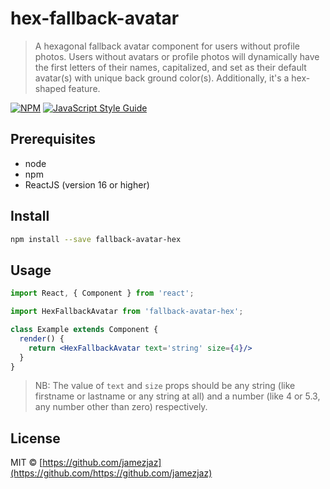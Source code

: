 # hex-fallback-avatar

> A hexagonal fallback avatar component for users without profile photos. Users without avatars or profile photos will dynamically have the first letters of their names, capitalized, and set as their default avatar(s) with unique back ground color(s). Additionally, it's a hex-shaped feature.

[![NPM](https://img.shields.io/npm/v/hex-fallback-avatar.svg)](https://www.npmjs.com/package/hex-fallback-avatar) [![JavaScript Style Guide](https://img.shields.io/badge/code_style-standard-brightgreen.svg)](https://standardjs.com)

## Prerequisites
- node
- npm
- ReactJS (version 16 or higher)

## Install

```bash
npm install --save fallback-avatar-hex
```

## Usage

```jsx
import React, { Component } from 'react';

import HexFallbackAvatar from 'fallback-avatar-hex';

class Example extends Component {
  render() {
    return <HexFallbackAvatar text='string' size={4}/>
  }
}
```
> NB: The value of `text` and `size` props should be any string (like firstname or lastname or any string at all) and a number (like 4 or 5.3, any number other than zero) respectively.

## License

MIT © [https://github.com/jamezjaz](https://github.com/https://github.com/jamezjaz)
